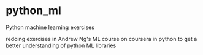 # python_ml
Python machine learning exercises


redoing exercises in Andrew Ng's ML course on coursera in python to get a better understanding of python ML libraries